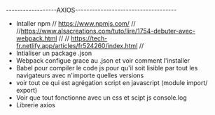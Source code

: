 ------------------AXIOS------------------------------------
- Intaller npm
// https://www.npmjs.com/ //
//https://www.alsacreations.com/tuto/lire/1754-debuter-avec-webpack.html //
// https://tech-fr.netlify.app/articles/fr524260/index.html //
- Intialiser un package .json
- Webpack configue grace au .json et voir comment l'installer
- Babel pour compiler le code js pour qu'il soit lisible par tout les navigateurs avec n'importe quelles versions
- voir tout ce qui est agrégation script en javascript (module import/ export)
- Voir que tout fonctionne avec un css et scipt js console.log
- Librerie axios

